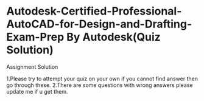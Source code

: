 # Autodesk-Certified-Professional-AutoCAD-for-Design-and-Drafting-Exam-Prep  By Autodesk(Quiz Solution)
Assignment Solution

1.Please try to attempt your quiz on your own if you cannot find answer then go through these.
               2.There are some questions with wrong answers please update me if u get them.
